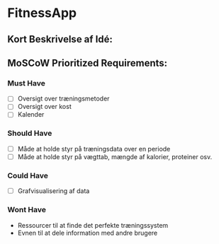 # FitnessApp

## Kort Beskrivelse af Idé:




## MoSCoW Prioritized Requirements:

### Must Have
  - [ ] Oversigt over træningsmetoder
  - [ ] Oversigt over kost
  - [ ] Kalender

### Should Have
  - [ ] Måde at holde styr på træningsdata over en periode
  - [ ] Måde at holde styr på vægttab, mængde af kalorier, proteiner osv.

### Could Have
  - [ ] Grafvisualisering af data

### Wont Have
  - Ressourcer til at finde det perfekte træningssystem 
  - Evnen til at dele information med andre brugere
  
  

